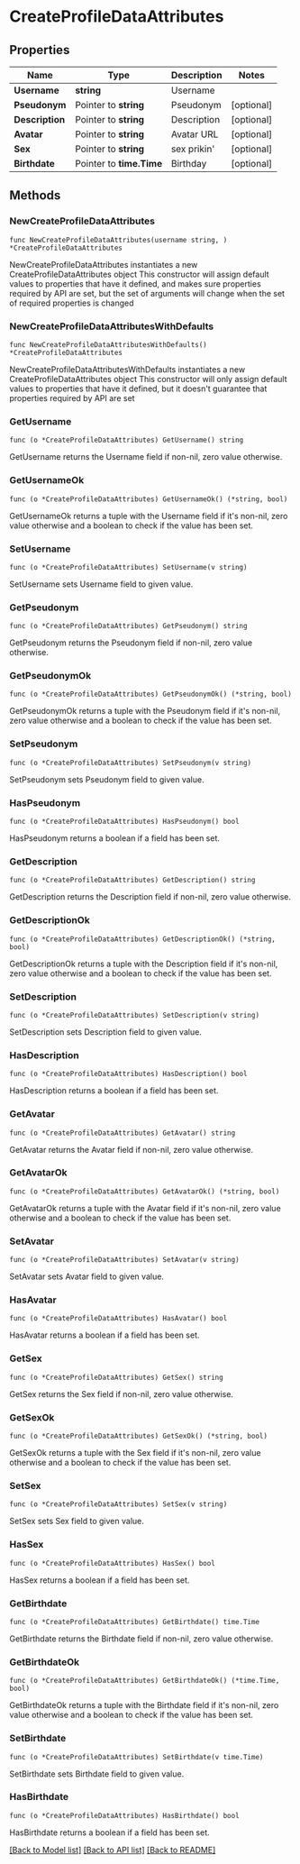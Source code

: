# CreateProfileDataAttributes

## Properties

Name | Type | Description | Notes
------------ | ------------- | ------------- | -------------
**Username** | **string** | Username | 
**Pseudonym** | Pointer to **string** | Pseudonym | [optional] 
**Description** | Pointer to **string** | Description | [optional] 
**Avatar** | Pointer to **string** | Avatar URL | [optional] 
**Sex** | Pointer to **string** | sex prikin&#39; | [optional] 
**Birthdate** | Pointer to **time.Time** | Birthday | [optional] 

## Methods

### NewCreateProfileDataAttributes

`func NewCreateProfileDataAttributes(username string, ) *CreateProfileDataAttributes`

NewCreateProfileDataAttributes instantiates a new CreateProfileDataAttributes object
This constructor will assign default values to properties that have it defined,
and makes sure properties required by API are set, but the set of arguments
will change when the set of required properties is changed

### NewCreateProfileDataAttributesWithDefaults

`func NewCreateProfileDataAttributesWithDefaults() *CreateProfileDataAttributes`

NewCreateProfileDataAttributesWithDefaults instantiates a new CreateProfileDataAttributes object
This constructor will only assign default values to properties that have it defined,
but it doesn't guarantee that properties required by API are set

### GetUsername

`func (o *CreateProfileDataAttributes) GetUsername() string`

GetUsername returns the Username field if non-nil, zero value otherwise.

### GetUsernameOk

`func (o *CreateProfileDataAttributes) GetUsernameOk() (*string, bool)`

GetUsernameOk returns a tuple with the Username field if it's non-nil, zero value otherwise
and a boolean to check if the value has been set.

### SetUsername

`func (o *CreateProfileDataAttributes) SetUsername(v string)`

SetUsername sets Username field to given value.


### GetPseudonym

`func (o *CreateProfileDataAttributes) GetPseudonym() string`

GetPseudonym returns the Pseudonym field if non-nil, zero value otherwise.

### GetPseudonymOk

`func (o *CreateProfileDataAttributes) GetPseudonymOk() (*string, bool)`

GetPseudonymOk returns a tuple with the Pseudonym field if it's non-nil, zero value otherwise
and a boolean to check if the value has been set.

### SetPseudonym

`func (o *CreateProfileDataAttributes) SetPseudonym(v string)`

SetPseudonym sets Pseudonym field to given value.

### HasPseudonym

`func (o *CreateProfileDataAttributes) HasPseudonym() bool`

HasPseudonym returns a boolean if a field has been set.

### GetDescription

`func (o *CreateProfileDataAttributes) GetDescription() string`

GetDescription returns the Description field if non-nil, zero value otherwise.

### GetDescriptionOk

`func (o *CreateProfileDataAttributes) GetDescriptionOk() (*string, bool)`

GetDescriptionOk returns a tuple with the Description field if it's non-nil, zero value otherwise
and a boolean to check if the value has been set.

### SetDescription

`func (o *CreateProfileDataAttributes) SetDescription(v string)`

SetDescription sets Description field to given value.

### HasDescription

`func (o *CreateProfileDataAttributes) HasDescription() bool`

HasDescription returns a boolean if a field has been set.

### GetAvatar

`func (o *CreateProfileDataAttributes) GetAvatar() string`

GetAvatar returns the Avatar field if non-nil, zero value otherwise.

### GetAvatarOk

`func (o *CreateProfileDataAttributes) GetAvatarOk() (*string, bool)`

GetAvatarOk returns a tuple with the Avatar field if it's non-nil, zero value otherwise
and a boolean to check if the value has been set.

### SetAvatar

`func (o *CreateProfileDataAttributes) SetAvatar(v string)`

SetAvatar sets Avatar field to given value.

### HasAvatar

`func (o *CreateProfileDataAttributes) HasAvatar() bool`

HasAvatar returns a boolean if a field has been set.

### GetSex

`func (o *CreateProfileDataAttributes) GetSex() string`

GetSex returns the Sex field if non-nil, zero value otherwise.

### GetSexOk

`func (o *CreateProfileDataAttributes) GetSexOk() (*string, bool)`

GetSexOk returns a tuple with the Sex field if it's non-nil, zero value otherwise
and a boolean to check if the value has been set.

### SetSex

`func (o *CreateProfileDataAttributes) SetSex(v string)`

SetSex sets Sex field to given value.

### HasSex

`func (o *CreateProfileDataAttributes) HasSex() bool`

HasSex returns a boolean if a field has been set.

### GetBirthdate

`func (o *CreateProfileDataAttributes) GetBirthdate() time.Time`

GetBirthdate returns the Birthdate field if non-nil, zero value otherwise.

### GetBirthdateOk

`func (o *CreateProfileDataAttributes) GetBirthdateOk() (*time.Time, bool)`

GetBirthdateOk returns a tuple with the Birthdate field if it's non-nil, zero value otherwise
and a boolean to check if the value has been set.

### SetBirthdate

`func (o *CreateProfileDataAttributes) SetBirthdate(v time.Time)`

SetBirthdate sets Birthdate field to given value.

### HasBirthdate

`func (o *CreateProfileDataAttributes) HasBirthdate() bool`

HasBirthdate returns a boolean if a field has been set.


[[Back to Model list]](../README.md#documentation-for-models) [[Back to API list]](../README.md#documentation-for-api-endpoints) [[Back to README]](../README.md)


